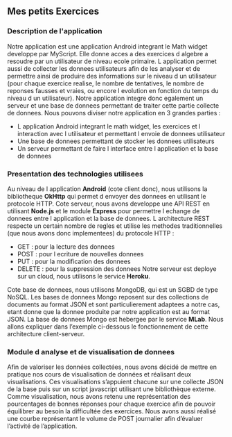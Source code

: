 ## Mes petits Exercices
### Description de l'application
Notre application est une application Android integrant le Math widget developpe par MyScript. Elle donne acces a des exercices d algebre a resoudre par un utilisateur de niveau ecole primaire. L application permet aussi de collecter les donnees utilisateurs afin de les analyser et de permettre ainsi de produire des informations sur le niveau d un utilisateur (pour chaque exercice realise, le nombre de tentatives, le nombre de reponses fausses et vraies, ou encore l evolution en fonction du temps du niveau d un utilisateur). Notre application integre donc egalement un serveur et une base de donnees permettant de traiter cette partie collecte de donnees.
Nous pouvons diviser notre application en 3 grandes parties :
- L application Android integrant le math widget, les exercices et l interaction avec l utilisateur et permettant l envoie de donnees utilisateur
- Une base de donnees permettant de stocker les donnees utilisateurs
- Un serveur permettant de faire l interface entre l application et la base de donnees

### Presentation des technologies utilisees
Au niveau de l application **Android** (cote client donc), nous utilisons la bibliotheque **OkHttp** qui
permet d envoyer des donnees en utilisant le protocole HTTP.
Cote serveur, nous avons developpe une API REST en utilisant **Node.js** et le module **Express** pour permettre l echange de donnees entre l application et la base de donnees. L architecture REST respecte un certain nombre
de regles et utilise les methodes traditionnelles (que nous avons donc implementees) du protocole HTTP :
- GET : pour la lecture des donnees
- POST : pour l ecriture de nouvelles donnees
- PUT : pour la modification des donnees
- DELETE : pour la suppression des donnees
Notre serveur est deploye sur un cloud, nous utilisons le service **Heroku**. 

Cote base de donnees, nous utilisons MongoDB, qui est un SGBD de type NoSQL. Les bases de donnees Mongo reposent sur des collections de documents au format JSON et sont particulierement adaptees a notre cas, etant donne que la donnee produite par notre application est au format JSON. La base de donnees Mongo est hebergee par le service **MLab**.
Nous allons expliquer dans l’exemple ci-dessous le fonctionnement de cette architecture client-serveur.

### Module d analyse et de visualisation de donnees
Afin de valoriser les données collectées, nous avons décidé de mettre en pratique nos cours de visualisation de données et réalisant deux visualisations. Ces visualisations s’appuient chacune sur une collecte JSON de la base puis sur un script javascript utilisant une bibliothèque externe.
Comme visualisation, nous avons retenu une représentation des pourcentages de bonnes réponses pour chaque exercice afin de pouvoir équilibrer au besoin la difficultée des exercices.
Nous avons aussi réalisé une courbe représentant le volume de POST journalier afin d’évaluer l’activité de l’application.
